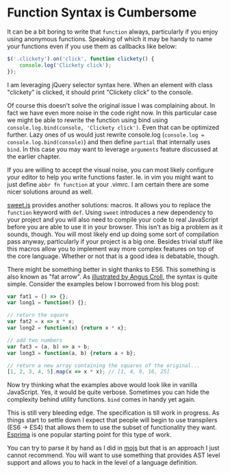 # Function Syntax is Cumbersome

It can be a bit boring to write that `function` always, particularly if you enjoy using anonymous functions. Speaking of which it may be handy to name your functions even if you use them as callbacks like below:

```js
$('.clickety').on('click', function clickety() {
    console.log('Clickety click');
});
```

I am leveraging jQuery selector syntax here. When an element with class "clickety" is clicked, it should print "Clickety click" to the console.

Of course this doesn't solve the original issue I was complaining about. In fact we have even more noise in the code right now. In this particular case we might be able to rewrite the function using bind using `console.log.bind(console, 'Clickety click')`. Even that can be optimized further. Lazy ones of us would just rewrite console.log (`console.log = console.log.bind(console)`) and then define `partial` that internally uses `bind`. In this case you may want to leverage `arguments` feature discussed at the earlier chapter.

If you are willing to accept the visual noise, you can most likely configure your editor to help you write functions faster. Ie. in vim you might want to just define `abbr fn function` at your .vimrc. I am certain there are some nicer solutions around as well.

[sweet.js](http://sweetjs.org/) provides another solutions: macros. It allows you to replace the `function` keyword with `def`. Using `sweet` introduces a new dependency to your project and you will also need to compile your code to real JavaScript before you are able to use it in your browser. This isn't as big a problem as it sounds, though. You will most likely end up doing some sort of compilation pass anyway, particularly if your project is a big one. Besides trivial stuff like this macros allow you to implement way more complex features on top of the core language. Whether or not that is a good idea is debatable, though.

There might be something better in sight thanks to ES6. This something is also known as "fat arrow". As [illustrated by Angus Croll](http://javascriptweblog.wordpress.com/2012/04/09/javascript-fat-city/), the syntax is quite simple. Consider the examples below I borrowed from his blog post:

```js
var fat1 = () => {};
var long1 = function() {};

// return the square
var fat2 = x => x * x;
var long2 = function(x) {return x * x};

// add two numbers
var fat3 = (a, b) => a + b;
var long3 = function(a, b) {return a + b};

// return a new array containing the squares of the original...
[1, 2, 3, 4, 5].map(x => x * x); // [1, 4, 9, 16, 25]
```

Now try thinking what the examples above would look like in vanilla JavaScript. Yes, it would be quite verbose. Sometimes you can hide the complexity behind utility functions. `bind` comes in handy yet again.

This is still very bleeding edge. The specification is till work in progress. As things start to settle down I expect that people will begin to use transpilers (ES6 -> ES4) that allows them to use the subset of functionality they want. [Esprima](http://esprima.org/) is one popular starting point for this type of work.

You can try to parse it by hand as I did in [mojs](https://github.com/bebraw/mojs) but that is an approach I just cannot recommend. You will want to use something that provides AST level support and allows you to hack in the level of a language definition.

